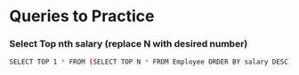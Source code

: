 # Queries to Practice

### Select Top nth salary (replace N with desired number)

```bash
SELECT TOP 1 * FROM (SELECT TOP N * FROM Employee ORDER BY salary DESC) ORDER BY salary ASC;
```

